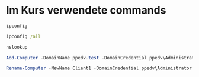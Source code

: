 # Im Kurs verwendete commands

```cmd
ipconfig
```
```cmd
ipconfig /all
```
```cmd
nslookup
```
```powershell
Add-Computer -DomainName ppedv.test -DomainCredential ppedv\Administrator -NewName Client1
```

```powershell
Rename-Computer -NewName Client1 -DomainCredential ppedv\Administrator
 ```